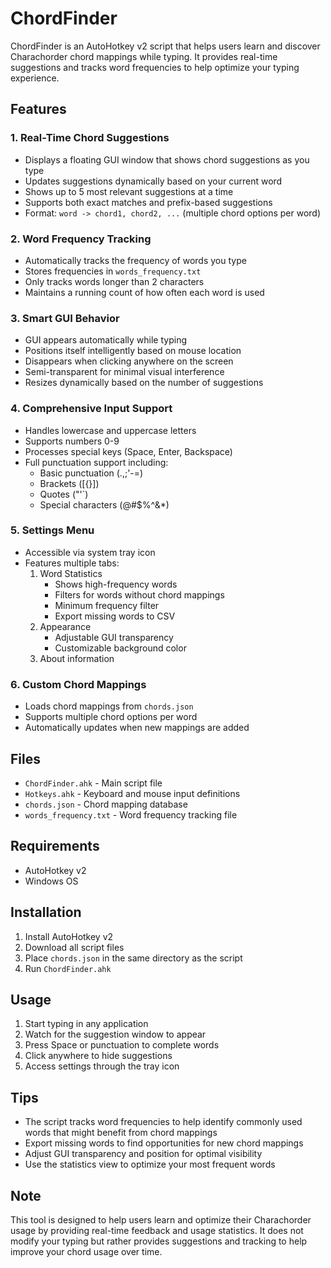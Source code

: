 # ChordFinder

ChordFinder is an AutoHotkey v2 script that helps users learn and discover Charachorder chord mappings while typing. It provides real-time suggestions and tracks word frequencies to help optimize your typing experience.

## Features

### 1. Real-Time Chord Suggestions
- Displays a floating GUI window that shows chord suggestions as you type
- Updates suggestions dynamically based on your current word
- Shows up to 5 most relevant suggestions at a time
- Supports both exact matches and prefix-based suggestions
- Format: `word -> chord1, chord2, ...` (multiple chord options per word)

### 2. Word Frequency Tracking
- Automatically tracks the frequency of words you type
- Stores frequencies in `words_frequency.txt`
- Only tracks words longer than 2 characters
- Maintains a running count of how often each word is used

### 3. Smart GUI Behavior
- GUI appears automatically while typing
- Positions itself intelligently based on mouse location
- Disappears when clicking anywhere on the screen
- Semi-transparent for minimal visual interference
- Resizes dynamically based on the number of suggestions

### 4. Comprehensive Input Support
- Handles lowercase and uppercase letters
- Supports numbers 0-9
- Processes special keys (Space, Enter, Backspace)
- Full punctuation support including:
  - Basic punctuation (.,;'-=)
  - Brackets ([{}])
  - Quotes ("'`)
  - Special characters (@#$%^&*)

### 5. Settings Menu
- Accessible via system tray icon
- Features multiple tabs:
  1. Word Statistics
     - Shows high-frequency words
     - Filters for words without chord mappings
     - Minimum frequency filter
     - Export missing words to CSV
  2. Appearance
     - Adjustable GUI transparency
     - Customizable background color
  3. About information

### 6. Custom Chord Mappings
- Loads chord mappings from `chords.json`
- Supports multiple chord options per word
- Automatically updates when new mappings are added

## Files
- `ChordFinder.ahk` - Main script file
- `Hotkeys.ahk` - Keyboard and mouse input definitions
- `chords.json` - Chord mapping database
- `words_frequency.txt` - Word frequency tracking file

## Requirements
- AutoHotkey v2
- Windows OS

## Installation
1. Install AutoHotkey v2
2. Download all script files
3. Place `chords.json` in the same directory as the script
4. Run `ChordFinder.ahk`

## Usage
1. Start typing in any application
2. Watch for the suggestion window to appear
3. Press Space or punctuation to complete words
4. Click anywhere to hide suggestions
5. Access settings through the tray icon

## Tips
- The script tracks word frequencies to help identify commonly used words that might benefit from chord mappings
- Export missing words to find opportunities for new chord mappings
- Adjust GUI transparency and position for optimal visibility
- Use the statistics view to optimize your most frequent words

## Note
This tool is designed to help users learn and optimize their Charachorder usage by providing real-time feedback and usage statistics. It does not modify your typing but rather provides suggestions and tracking to help improve your chord usage over time.
